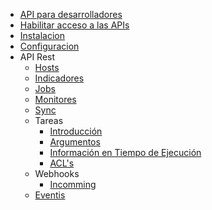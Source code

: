 - [API para desarrolladores](/)
- [Habilitar acceso a las APIs](/auth.md)
- [Instalacion](/setup/install.md)
- [Configuracion](/setup/config.md)
- API Rest
  - [Hosts](/hosts/)
  - [Indicadores](/indicators/)
  - [Jobs](/jobs/)
  - [Monitores](/monitors/)
  - [Sync](/sync/)
  - Tareas
    - [Introducción](/tasks/)
    - [Argumentos](/tasks/arguments.md)
    - [Información en Tiempo de Ejecución](/tasks/runtime.md)
    - [ACL's](/tasks/acls.md)
  - Webhooks
    - [Incomming](/webhooks/)
  - [Eventis](/events/)
